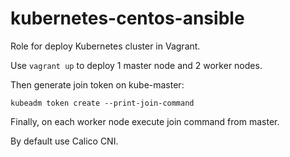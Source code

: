 # kubernetes-centos-ansible

Role for deploy Kubernetes cluster in Vagrant.

Use `vagrant up` to deploy 1 master node and 2 worker nodes.

Then generate join token on kube-master:

`kubeadm token create --print-join-command`

Finally, on each worker node execute join command from master.

By default use Calico CNI.
